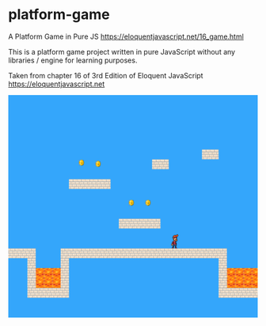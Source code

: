 # platform-game
A Platform Game in Pure JS 
https://eloquentjavascript.net/16_game.html

This is a platform game project written in pure JavaScript without any libraries / engine for learning purposes.

Taken from chapter 16 of 3rd Edition of Eloquent JavaScript https://eloquentjavascript.net

<img alt="Game Screenshot" src="https://raw.githubusercontent.com/lavimalik/platform-game/master/img/game-screenshot.png" width="600" height="450" />
